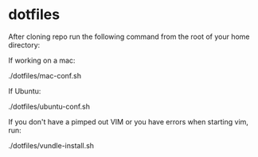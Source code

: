 dotfiles
=======

After cloning repo run the following command from the root of your home directory:

If working on a mac:

./dotfiles/mac-conf.sh

If Ubuntu:

./dotfiles/ubuntu-conf.sh

If you don't have a pimped out VIM or you have errors when starting vim, run:

./dotfiles/vundle-install.sh
